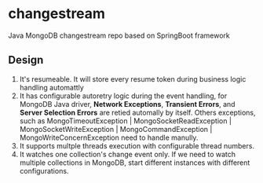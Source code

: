 # changestream
Java MongoDB changestream repo based on SpringBoot framework

## Design
1. It's resumeable. It will store every resume token during business logic handling automattly 
2. It has configurable autoretry logic during the event handling, for MongoDB Java driver, **Network Exceptions**, **Transient Errors**, and **Server Selection Errors** are retied automally by itself. Others exceptions, such as  MongoTimeoutException | MongoSocketReadException | MongoSocketWriteException | MongoCommandException | MongoWriteConcernException need to handle manully. 
3. It supports multple threads execution with configurable thread numbers. 
4. It watches one collection's change event only. If we need to watch multiple collections in MongoDB, start different instances with different configurations. 